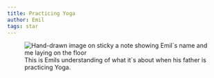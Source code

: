 ```yaml
---
title: Practicing Yoga
author: Emil
tags: star
---
```

<figure>
<img alt="Hand-drawn image on sticky a note showing Emil´s name and me laying on the floor" src="/img/emil-drawing/IMG_0691.jpg">
<figcaption>This is Emils understanding of what it´s about when his father is practicing Yoga.</figcaption>
</figure>
